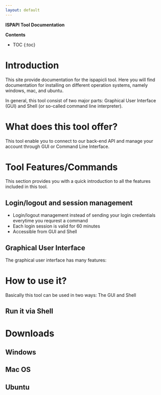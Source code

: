 ```yaml
---
layout: default
---
```


**ISPAPI Tool Documentation**

**Contents**
* TOC
{:toc}

# Introduction

This site provide documentation for the ispapicli tool. Here you will find documentation for installing on different operation systems, namely windows, mac, and ubuntu. 

In general, this tool consist of two major parts: Graphical User Interface (GUI) and Shell (or so-called command line interpreter).

# What does this tool offer?

This tool enable you to connect to our back-end API and manage your account through GUI or Command Line Interface.


# Tool Features/Commands

This section provides you with a quick introduction to all the features included in this tool.

## Login/logout and session management

*   Login/logout management instead of sending your login credentials everytime you requrest a command
*   Each login session is valid for 60 minutes
*   Accessible from GUI and Shell

## Graphical User Interface

The graphical user interface has many features:

# How to use it?

Basically this tool can be used in two ways: The GUI and Shell

## Run it via Shell

# Downloads

## Windows

## Mac OS

## Ubuntu
